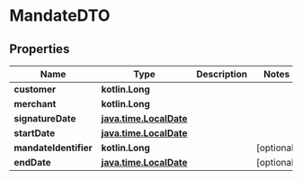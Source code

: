 
# MandateDTO

## Properties
Name | Type | Description | Notes
------------ | ------------- | ------------- | -------------
**customer** | **kotlin.Long** |  | 
**merchant** | **kotlin.Long** |  | 
**signatureDate** | [**java.time.LocalDate**](java.time.LocalDate.md) |  | 
**startDate** | [**java.time.LocalDate**](java.time.LocalDate.md) |  | 
**mandateIdentifier** | **kotlin.Long** |  |  [optional]
**endDate** | [**java.time.LocalDate**](java.time.LocalDate.md) |  |  [optional]



